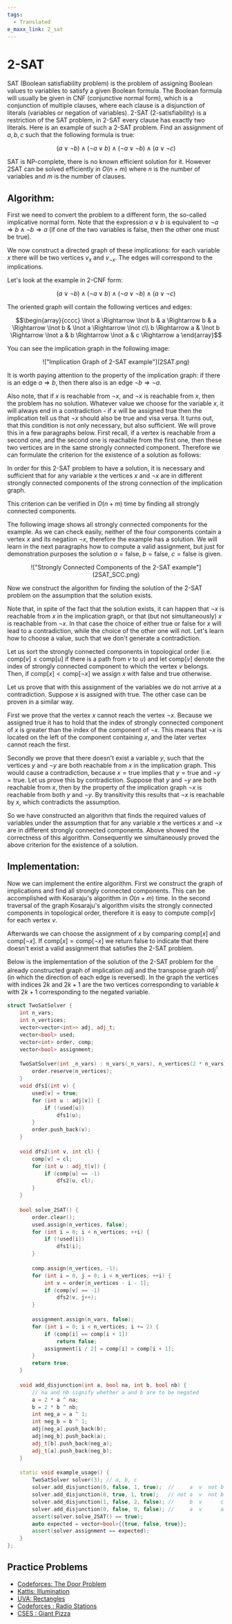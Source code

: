 ```yaml
---
tags:
  - Translated
e_maxx_link: 2_sat
---
```


# 2-SAT 

SAT (Boolean satisfiability problem) is the problem of assigning Boolean values to variables to satisfy a given Boolean formula.
The Boolean formula will usually be given in CNF (conjunctive normal form), which is a conjunction of multiple clauses, where each clause is a disjunction of literals (variables or negation of variables).
2-SAT (2-satisfiability) is a restriction of the SAT problem, in 2-SAT every clause has exactly two literals.
Here is an example of such a 2-SAT problem.
Find an assignment of $a, b, c$ such that the following formula is true:

$$(a \lor \lnot b) \land (\lnot a \lor b) \land (\lnot a \lor \lnot b) \land (a \lor \lnot c)$$

SAT is NP-complete, there is no known efficient solution for it.
However 2SAT can be solved efficiently in $O(n + m)$ where $n$ is the number of variables and $m$ is the number of clauses.

## Algorithm:

First we need to convert the problem to a different form, the so-called implicative normal form.
Note that the expression $a \lor b$ is equivalent to $\lnot a \Rightarrow b \land \lnot b \Rightarrow a$ (if one of the two variables is false, then the other one must be true).

We now construct a directed graph of these implications:
for each variable $x$ there will be two vertices $v_x$ and $v_{\lnot x}$.
The edges will correspond to the implications.

Let's look at the example in 2-CNF form:

$$(a \lor \lnot b) \land (\lnot a \lor b) \land (\lnot a \lor \lnot b) \land (a \lor \lnot c)$$

The oriented graph will contain the following vertices and edges:

$$\begin{array}{cccc}
\lnot a \Rightarrow \lnot b & a \Rightarrow b & a \Rightarrow \lnot b & \lnot a \Rightarrow \lnot c\\
b \Rightarrow a & \lnot b \Rightarrow \lnot a & b \Rightarrow \lnot a & c \Rightarrow a
\end{array}$$

You can see the implication graph in the following image:

<center>!["Implication Graph of 2-SAT example"](2SAT.png)</center>

It is worth paying attention to the property of the implication graph:
if there is an edge $a \Rightarrow b$, then there also is an edge $\lnot b \Rightarrow \lnot a$. 

Also note, that if $x$ is reachable from $\lnot x$, and $\lnot x$ is reachable from $x$, then the problem has no solution.
Whatever value we choose for the variable $x$, it will always end in a contradiction - if $x$ will be assigned $\text{true}$ then the implication tell us that $\lnot x$ should also be $\text{true}$ and visa versa.
It turns out, that this condition is not only necessary, but also sufficient.
We will prove this in a few paragraphs below.
First recall, if a vertex is reachable from a second one, and the second one is reachable from the first one, then these two vertices are in the same strongly connected component.
Therefore we can formulate the criterion for the existence of a solution as follows:

In order for this 2-SAT problem to have a solution, it is necessary and sufficient that for any variable $x$ the vertices $x$ and $\lnot x$ are in different strongly connected components of the strong connection of the implication graph.

This criterion can be verified in $O(n + m)$ time by finding all strongly connected components.

The following image shows all strongly connected components for the example.
As we can check easily, neither of the four components contain a vertex $x$ and its negation $\lnot x$, therefore the example has a solution.
We will learn in the next paragraphs how to compute a valid assignment, but just for demonstration purposes the solution $a = \text{false}$, $b = \text{false}$, $c = \text{false}$ is given.

<center>!["Strongly Connected Components of the 2-SAT example"](2SAT_SCC.png)</center>

Now we construct the algorithm for finding the solution of the 2-SAT problem on the assumption that the solution exists.

Note that, in spite of the fact that the solution exists, it can happen that $\lnot x$ is reachable from $x$ in the implication graph, or that (but not simultaneously) $x$ is reachable from $\lnot x$.
In that case the choice of either $\text{true}$ or $\text{false}$ for $x$ will lead to a contradiction, while the choice of the other one will not.
Let's learn how to choose a value, such that we don't generate a contradiction.

Let us sort the strongly connected components in topological order (i.e. $\text{comp}[v] \le \text{comp}[u]$ if there is a path from $v$ to $u$) and let $\text{comp}[v]$ denote the index of strongly connected component to which the vertex $v$ belongs.
Then, if $\text{comp}[x] < \text{comp}[\lnot x]$ we assign $x$ with $\text{false}$ and $\text{true}$ otherwise.

Let us prove that with this assignment of the variables we do not arrive at a contradiction.
Suppose $x$ is assigned with $\text{true}$.
The other case can be proven in a similar way.

First we prove that the vertex $x$ cannot reach the vertex $\lnot x$.
Because we assigned $\text{true}$ it has to hold that the index of strongly connected component of $x$ is greater than the index of the component of $\lnot x$.
This means that $\lnot x$ is located on the left of the component containing $x$, and the later vertex cannot reach the first.

Secondly we prove that there doesn't exist a variable $y$, such that the vertices $y$ and $\lnot y$ are both reachable from $x$ in the implication graph.
This would cause a contradiction, because $x = \text{true}$ implies that $y = \text{true}$ and $\lnot y = \text{true}$.
Let us prove this by contradiction.
Suppose that $y$ and $\lnot y$ are both reachable from $x$, then by the property of the implication graph $\lnot x$ is reachable from both $y$ and $\lnot y$.
By transitivity this results that $\lnot x$ is reachable by $x$, which contradicts the assumption.

So we have constructed an algorithm that finds the required values of variables under the assumption that for any variable $x$ the vertices $x$ and $\lnot x$ are in different strongly connected components.
Above showed the correctness of this algorithm.
Consequently we simultaneously proved the above criterion for the existence of a solution.

## Implementation:

Now we can implement the entire algorithm.
First we construct the graph of implications and find all strongly connected components.
This can be accomplished with Kosaraju's algorithm in $O(n + m)$ time.
In the second traversal of the graph Kosaraju's algorithm visits the strongly connected components in topological order, therefore it is easy to compute $\text{comp}[v]$ for each vertex $v$.

Afterwards we can choose the assignment of $x$ by comparing $\text{comp}[x]$ and $\text{comp}[\lnot x]$. 
If $\text{comp}[x] = \text{comp}[\lnot x]$ we return $\text{false}$ to indicate that there doesn't exist a valid assignment that satisfies the 2-SAT problem.

Below is the implementation of the solution of the 2-SAT problem for the already constructed graph of implication $adj$ and the transpose graph $adj^{\intercal}$ (in which the direction of each edge is reversed).
In the graph the vertices with indices $2k$ and $2k+1$ are the two vertices corresponding to variable $k$ with $2k+1$ corresponding to the negated variable.

```{.cpp file=2sat}
struct TwoSatSolver {
    int n_vars;
    int n_vertices;
    vector<vector<int>> adj, adj_t;
    vector<bool> used;
    vector<int> order, comp;
    vector<bool> assignment;

    TwoSatSolver(int _n_vars) : n_vars(_n_vars), n_vertices(2 * n_vars), adj(n_vertices), adj_t(n_vertices), used(n_vertices), order(), comp(n_vertices, -1), assignment(n_vars) {
        order.reserve(n_vertices);
    }
    void dfs1(int v) {
        used[v] = true;
        for (int u : adj[v]) {
            if (!used[u])
                dfs1(u);
        }
        order.push_back(v);
    }

    void dfs2(int v, int cl) {
        comp[v] = cl;
        for (int u : adj_t[v]) {
            if (comp[u] == -1)
                dfs2(u, cl);
        }
    }

    bool solve_2SAT() {
        order.clear();
        used.assign(n_vertices, false);
        for (int i = 0; i < n_vertices; ++i) {
            if (!used[i])
                dfs1(i);
        }

        comp.assign(n_vertices, -1);
        for (int i = 0, j = 0; i < n_vertices; ++i) {
            int v = order[n_vertices - i - 1];
            if (comp[v] == -1)
                dfs2(v, j++);
        }

        assignment.assign(n_vars, false);
        for (int i = 0; i < n_vertices; i += 2) {
            if (comp[i] == comp[i + 1])
                return false;
            assignment[i / 2] = comp[i] > comp[i + 1];
        }
        return true;
    }

    void add_disjunction(int a, bool na, int b, bool nb) {
        // na and nb signify whether a and b are to be negated 
        a = 2 * a ^ na;
        b = 2 * b ^ nb;
        int neg_a = a ^ 1;
        int neg_b = b ^ 1;
        adj[neg_a].push_back(b);
        adj[neg_b].push_back(a);
        adj_t[b].push_back(neg_a);
        adj_t[a].push_back(neg_b);
    }

    static void example_usage() {
        TwoSatSolver solver(3); // a, b, c
        solver.add_disjunction(0, false, 1, true);  //     a  v  not b
        solver.add_disjunction(0, true, 1, true);   // not a  v  not b
        solver.add_disjunction(1, false, 2, false); //     b  v      c
        solver.add_disjunction(0, false, 0, false); //     a  v      a
        assert(solver.solve_2SAT() == true);
        auto expected = vector<bool>{{true, false, true}};
        assert(solver.assignment == expected);
    }
};
```

## Practice Problems
 * [Codeforces: The Door Problem](http://codeforces.com/contest/776/problem/D)
 * [Kattis: Illumination](https://open.kattis.com/problems/illumination)
 * [UVA: Rectangles](https://uva.onlinejudge.org/index.php?option=com_onlinejudge&Itemid=8&page=show_problem&problem=3081)
 * [Codeforces : Radio Stations](https://codeforces.com/problemset/problem/1215/F)
 * [CSES : Giant Pizza](https://cses.fi/problemset/task/1684)
